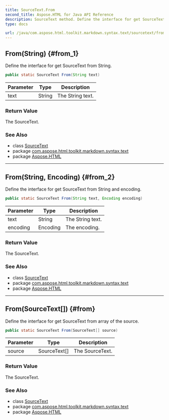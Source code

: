 ```yaml
---
title: SourceText.From
second_title: Aspose.HTML for Java API Reference
description: SourceText method. Define the interface for get SourceText from String
type: docs

url: /java/com.aspose.html.toolkit.markdown.syntax.text/sourcetext/from/
---
```

## From(String) {#from_1}

Define the interface for get SourceText from String.

```java
public static SourceText From(String text)
```

| Parameter | Type | Description |
| --- | --- | --- |
| text | String | The String text. |

### Return Value

The SourceText.

### See Also

* class [SourceText](../)
* package [com.aspose.html.toolkit.markdown.syntax.text](../../../com.aspose.html.toolkit.markdown.syntax.text/)
* package [Aspose.HTML](../../../)

---

## From(String, Encoding) {#from_2}

Define the interface for get SourceText from String and encoding.

```java
public static SourceText From(String text, Encoding encoding)
```

| Parameter | Type | Description |
| --- | --- | --- |
| text | String | The String text. |
| encoding | Encoding | The encoding. |

### Return Value

The SourceText.

### See Also

* class [SourceText](../)
* package [com.aspose.html.toolkit.markdown.syntax.text](../../../com.aspose.html.toolkit.markdown.syntax.text/)
* package [Aspose.HTML](../../../)

---

## From(SourceText[]) {#from}

Define the interface for get SourceText from array of the source.

```java
public static SourceText From(SourceText[] source)
```

| Parameter | Type | Description |
| --- | --- | --- |
| source | SourceText[] | The SourceText. |

### Return Value

The SourceText.

### See Also

* class [SourceText](../)
* package [com.aspose.html.toolkit.markdown.syntax.text](../../../com.aspose.html.toolkit.markdown.syntax.text/)
* package [Aspose.HTML](../../../)
